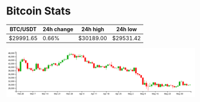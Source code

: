 # Bitcoin Stats

BTC/USDT|24h change|24h high|24h low|
|---|---|---|---|
|$29991.65|0.66%|$30189.00|$29531.42|

<img src="./chart.svg">
